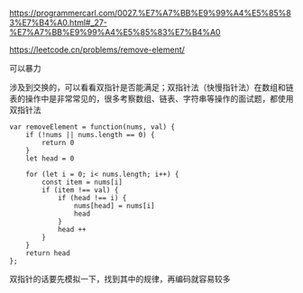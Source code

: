 https://programmercarl.com/0027.%E7%A7%BB%E9%99%A4%E5%85%83%E7%B4%A0.html#_27-%E7%A7%BB%E9%99%A4%E5%85%83%E7%B4%A0

https://leetcode.cn/problems/remove-element/

可以暴力

涉及到交换的，可以看看双指针是否能满足；双指针法（快慢指针法）在数组和链表的操作中是非常常见的，很多考察数组、链表、字符串等操作的面试题，都使用双指针法

```
var removeElement = function(nums, val) {
    if (!nums || nums.length == 0) {
        return 0
    }
    let head = 0

    for (let i = 0; i< nums.length; i++) {
        const item = nums[i]
        if (item !== val) {  
            if (head !== i) {
                nums[head] = nums[i]
                head
            }
            head ++
        }
    }
    return head
};
```
双指针的话要先模拟一下，找到其中的规律，再编码就容易较多
